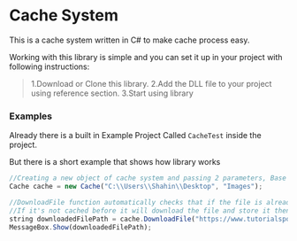 # Cache System
This is a cache system written in C# to make cache process easy.

Working with this library is simple and you can set it up in your project with following instructions:

>1.Download or Clone this library.
>2.Add the DLL file to your project using reference section.
>3.Start using library


### Examples

Already there is a built in Example Project Called `CacheTest` inside the project.

But there is a short example that shows how library works

```javascript
//Creating a new object of cache system and passing 2 parameters, Base path for the cache folder and the name of the cache folder.
Cache cache = new Cache("C:\\Users\\Shahin\\Desktop", "Images");

//DownloadFile function automatically checks that if the file is already cached or not,
//If it's not cached before it will download the file and store it then return the Path of file
string downloadedFilePath = cache.DownloadFile("https://www.tutorialspoint.com/green/images/logo.png", "7C36F81013CE9E0A169D43DAAF98BD21");
MessageBox.Show(downloadedFilePath);
```
